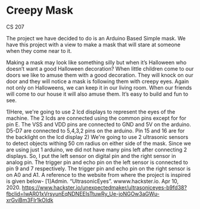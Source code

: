 # Creepy Mask
CS 207

The project we have decided to do is an Arduino Based Simple mask. We have this project with a view to make a mask that will stare at someone when they come near to it. 
 
Making a mask may look like something silly but when it’s Halloween who doesn’t want a good Halloween decoration? When little children come to our doors we like to amuse them with a good decoration. They will knock on our door and they will notice a mask is following them with creepy eyes.
Again not only on Halloweens, we can keep it in our living room. When our friends will come to our house it will also amuse them. It’s easy to build and fun to see.

1)Here, we're going to use 2 lcd displays to represent the eyes of the machine. The 2 lcds are connected using the common pins except for for pin E. The VSS and VDD pins are connected to GND and 5V on the arduino. D5-D7 are connected to 5,4,3,2 pins on the arduino. Pin 15 and 16 are for the backlight on the lcd display
2) We're going to use 2 ultrasonic sensors to detect objects withing 50 cm radius on either side of the mask. Since we are using just 1 arduino, we did not have many pins left after connecting 2 displays. So, I put the left sensor on digital pin and the right sensor in analog pin. The trigger pin and echo pin on the left sensor is connected to pin 9 and 7 respectively. The trigger pin and echo pin on the right sensor is on A0 and A1.
A reference to the website from where the project is inspired is given below-
[1]Admin. “UltrasonicEyes”. wwww.hackster.io. Apr 10, 2020. https://www.hackster.io/unexpectedmaker/ultrasoniceyes-b9fd38?fbclid=IwAR01xVrsyunEqNDNEEIsTtuwRy_Ue-joNGOw3aGWu-xrGviBm3FIr1kOIdk
